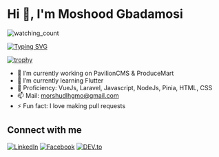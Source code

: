 # Hi 👋, I'm Moshood Gbadamosi
<!--TIMESTAMP:{"format": "dddd, MMMM Do YYYY, h:mm:ss"}-->
<img src="https://komarev.com/ghpvc/?username=morshud&color=brightgreen" alt="watching_count" />

[![Typing SVG](https://readme-typing-svg.demolab.com?font=Fira+Code&pause=1000&color=2BF715&width=435&lines=FullStack+Developer;Frontend+Developer;VueJs+Developer%2C+Laravel+Developer;Javascript+Developer+and+Much+More)](https://git.io/typing-svg)

[![trophy](https://github-profile-trophy.vercel.app/?username=morshud&theme=juicyfresh)](https://github.com/morshud/morshud)

- 🔭 I’m currently working on PavilionCMS & ProduceMart
- 🌱 I’m currently learning Flutter
- 👯 Proficiency: VueJs, Laravel, Javascript, NodeJs, Pinia, HTML, CSS
- 📫 Mail: morshudlhgmo@gmail.com
- ⚡ Fun fact: I love making pull requests

## Connect with me
<a href="https://www.linkedin.com/in/morshudlhgmo/" target="_blank"><img src="https://img.shields.io/badge/LinkedIn-%230077B5.svg?&style=flat-square&logo=linkedin&logoColor=white" alt="LinkedIn"></a>
<a href="https://www.facebook.com/morshud_lotus" target="_blank"><img src="https://img.shields.io/badge/Facebook-%231877F2.svg?&style=flat-square&logo=facebook&logoColor=white" alt="Facebook"></a>
<a href="https://dev.to/morshud" target="_blank"><img src="https://img.shields.io/badge/DEV-%230A0A0A.svg?&style=flat-square&logo=DEV.to&logoColor=white" alt="DEV.to"></a>

